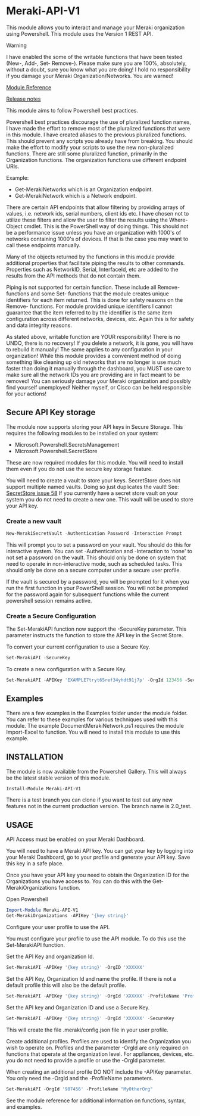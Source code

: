 # Meraki-API-V1

This module allows you to interact and manage your Meraki organization using Powershell.
This module uses the Version 1 REST API.

>[!WARNING]
I have enabled the some of the writable functions that have been tested (New-, Add-, Set- Remove-). Please make sure you are 100%, absolutely, without a doubt, sure you know what you are doing! I hold no responsibility if you damage your Meraki Organization/Networks. You are warned!

[Module Reference](https://clifra-jones.github.io/Meraki-API-V1/docs/reference.html)

[Release notes](https://clifra-jones.github.io/Meraki-API-V1/docs/releaseNotes.md)

This module aims to follow Powershell best practices.

Powershell best practices discourage the use of pluralized function names, I have made the effort to remove most of the pluralized functions that were in this module. I have created aliases to the previous pluralized functions. This should prevent any scripts you already have from breaking. You should make the effort to modify your scripts to use the new non-pluralized functions.
There are still some pluralized function, primarily in the Organization functions. The organization functions use different endpoint URIs.

Example:

- Get-MerakiNetworks which is an Organization endpoint.
- Get-MerakiNetwork which is a Network endpoint.

There are certain API endpoints that allow filtering by providing arrays of values, i.e. network ids, serial numbers, client ids etc. I have chosen not to utilize these filters and allow the user to filter the results using the Where-Object cmdlet. This is the PowerShell way of doing things. This should not be a performance issue unless you have an organization with 1000's of networks containing 1000's of devices. If that is the case you may want to call these endpoints manually.

Many of the objects returned by the functions in this module provide additional properties that facilitate piping the results to other commands. Properties such as NetworkID, Serial, InterfaceId, etc are added to the results from the API methods that do not contain them.

Piping is not supported for certain function. These include all Remove- functions and some Set- functions that the module creates unique identifiers for each item returned. This is done for safety reasons on the Remove- functions. For module provided unique identifiers I cannot guarantee that the item referred to by the identifier is the same item configuration across different networks, devices, etc. Again this is for safety and data integrity reasons.

As stated above, writable function are YOUR responsibility! There is no UNDO, there is no recovery! If you delete a network, it is gone, you will have to rebuild it manually! The same applies to any configuration in your organization! While this module provides a convenient method of doing something like cleaning up old networks that are no longer is use much faster than doing it manually through the dashboard, you MUST use care to make sure all the network IDs you are providing are in fact meant to be removed! You can seriously damage your Meraki organization and possibly find yourself unemployed! Neither myself, or Cisco can be held responsible for your actions!

## Secure API Key storage

The module now supports storing your API keys in Secure Storage.
This requires the following modules to be installed on your system:

- Microsoft.Powershell.SecretsManagement
- Microsoft.Powershell.SecretStore

These are now required modules for this module. You will need to install them even if you do not use the secure key storage feature.

You will need to create a vault to store your keys. SecretStore does not support multiple named vaults. Doing so just duplicates the vault!
See: [SecretStore issue 58](https://github.com/PowerShell/SecretStore/issues/58#issuecomment-824216690)
If you currently have a secret store vault on your system you do not need to create a new one. This vault will be used to store your API key.

### Create a new vault

```powershell
New-MerakiSecretVault -Authentication Password -Interaction Prompt
```

This will prompt you to set a password on your vault. You should do this for interactive system. You can set -Authentication and -Interaction to 'none' to not set a password on the vault. This  should only be done on system that need to operate in non-interactive mode, such as scheduled tasks. This should only be done on a secure computer under a secure user profile.

If the vault is secured by a password, you will be prompted for it when you run the first function in your PowerShell session. You will not be prompted for the password again for subsequent functions while the current powershell session remains active.

### Create a Secure Configuration

The Set-MerakiAPI function now support the -SecureKey parameter. This parameter instructs the function to store the API key in the Secret Store.

To convert your current configuration to use a Secure Key.

```powershell
Set-MerakiAPI -SecureKey
```

To create a new configuration with a Secure Key.

```powershell
Set-MerakiAPI -APIKey 'EXAMPLE7tryt65ref34yhdt91j7p' -OrgId 123456 -SecureKey
```

## Examples

There are a few examples in the Examples folder under the module folder.
You can refer to these examples for various techniques used with this module.
The example DocumentMerakiNetwork.ps1 requires the module Import-Excel to function. You will need to install this module to use this example.

## INSTALLATION

The module is now available from the Powershell Gallery. This will always be the latest stable version of this module.

```powershell
Install-Module Meraki-API-V1
```

There is a test branch you can clone if you want to test out any new features not in the current production version. The branch name is 2.0_test.

## USAGE

API Access must be enabled on your Meraki Dashboard.

You will need to have a Meraki API key. You can get your key by logging into your Meraki Dashboard, go to your profile and generate your API key.
Save this key in a safe place.

Once you have your API key you need to obtain the Organization ID for the Organizations you have access to. You can do this with the Get-MerakiOrganizations function.

Open Powershell

```powershell
Import-Module Meraki-API-V1
Get-MerakiOrganizations -APIKey '{key string}'
```

Configure your user profile to use the API.

You must configure your profile to use the API module. To do this use the Set-MerakiAPI function.

Set the API Key and organization Id.

```powershell
Set-MerakiAPI -APIKey '{key string}' -OrgID 'XXXXXX'
```

Set the API Key, Organization Id and name the profile. If there is not a default profile this will also be the default profile.

```powershell
Set-MerakiAPI -APIKey '{key string}' -OrgId 'XXXXXX' -ProfileName 'ProfileName'
```

Set the API key and Organization ID and use a Secure Key.

```powershell
Set-MerakiAPI -APIKey '{key string}' -OrgId 'XXXXXX' -SecureKey
```

This will create the file .meraki/config.json file in your user profile.

Create additional profiles.
Profiles are used to identify the Organization you wish to operate on. Profiles and the parameter -OrgId are only required on functions that operate at the organization level. For appliances, devices, etc. you do not need to provide a profile or use the -OrgId parameter.

When creating an additional profile DO NOT include the -APIKey parameter. You only need the -OrgId and the -ProfileName parameters.

```powershell
Set-MerakiAPI -OrgId '987456' -ProfileName "MyOtherOrg"
```

See the module reference for additional information on functions, syntax, and examples.
